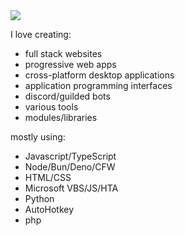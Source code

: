 

<img src="https://readme-typing-svg.demolab.com/?font=Fira+Code&pause=1000&color=00FF00&width=1000&height=100&lines=Hi,%20I%20am%20Rednexie!;A%20developer%20and%20someone%20interested%20in%20cyber%20security."/>

I love creating:

- full stack websites
- progressive web apps
- cross-platform desktop applications
- application programming interfaces
- discord/guilded bots
- various tools
- modules/libraries

mostly using:
- Javascript/TypeScript
- Node/Bun/Deno/CFW
- HTML/CSS
- Microsoft VBS/JS/HTA
- Python
- AutoHotkey
- php
